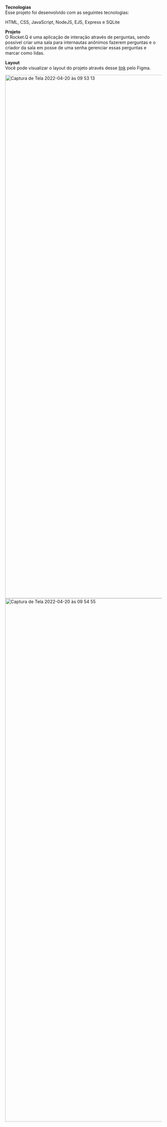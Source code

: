 <strong>Tecnologias</strong> <br>
Esse projeto foi desenvolvido com as seguintes tecnologias:

HTML,
CSS,
JavaScript,
NodeJS,
EJS,
Express e
SQLite

<strong>Projeto</strong> <br>
O Rocket.Q é uma aplicação de interação através de perguntas, sendo possível criar uma sala para internautas anônimos fazerem perguntas e o criador da sala em posse de uma senha gerenciar essas perguntas e marcar como lidas.

<strong>Layout</strong> <br>
Você pode visualizar o layout do projeto através desse <a href="https://www.figma.com/file/6APCAT6NlSxbRUjYuBC2Ng/Roquet.q-(Community)?node-id=0%3A1" target="_blank">link</a> pelo Figma. 

<img width="1680" alt="Captura de Tela 2022-04-20 às 09 53 13" src="https://user-images.githubusercontent.com/61237811/164235206-1576cfff-128e-44d7-a8e6-8cd929e10f17.png">
<img width="1680" alt="Captura de Tela 2022-04-20 às 09 54 55" src="https://user-images.githubusercontent.com/61237811/164235239-ffa329db-4554-45d8-b254-b715597f78f5.png">

